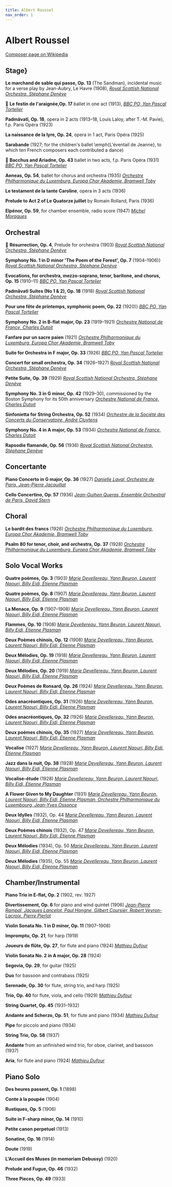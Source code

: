 ```yaml
---
title: Albert Roussel
nav_order: 1
---
```


# Albert Roussel

[Composer page on Wikipedia](https://en.wikipedia.org/wiki/Albert_Roussel#Works)

## Stage}
**Le marchand de sable qui passe, Op. 13** (The Sandman), incidental music for a verse play by Jean-Aubry, Le Havre (1908),  [*Royal Scottish National Orchestra, Stéphane Denève*](https://tidal.com/browse/track/12602666)

💎 **Le festin de l'araignée,Op. 17** ballet in one act (1913), [*BBC PO, Yan Pascal Tortelier*](https://tidal.com/album/377163547)

**Padmâvatî, Op. 18**, opera in 2 acts (1913–18, Louis Laloy, after T.-M. Pavie), f.p. Paris Opéra (1923)

**La naissance de la lyre, Op. 24**, opera in 1 act, Paris Opéra (1925)

**Sarabande** (1927; for the children's ballet \emph{L'éventail de Jeanne}, to which ten French composers each contributed a dance)

💎 **Bacchus and Ariadne, Op. 43** ballet in two acts, f.p. Paris Opéra (1931) [*BBC PO, Yan Pascal Tortelier*](https://tidal.com/album/377163547)

**Aeneas, Op. 54**, ballet for chorus and orchestra (1935) [*Orchestre Philharmonique du Luxemburg, Europa Chor Akademie, Bramwell Toby*](https://tidal.com/album/19480810)



**Le testament de la tante Caroline**, opera in 3 acts (1936)

**Prelude to Act 2 of Le Quatorze juillet** by Romain Rolland, Paris (1936)

**Elpénor, Op. 59**, for chamber ensemble, radio score (1947) [*Michel Moragues*](https://tidal.com/album/12733647/track/12733661)

## Orchestral

💎 **Résurrection, Op. 4**, Prelude for orchestra (1903) [*Royal Scottish National Orchestra, Stéphane Denève*](https://tidal.com/browse/track/12602666)

**Symphony No. 1 in D minor 'The Poem of the Forest', Op. 7** (1904–1906)} [*Royal Scottish National Orchestra, Stéphane Denève*](https://tidal.com/browse/track/12602666)

**Evocations, for orchestra, mezzo-soprano, tenor, baritone, and chorus, Op. 15** (1910–11) [*BBC PO, Yan Pascal Tortelier*](https://tidal.com/album/376443862)

**Padmâvatî Suites (No 1 & 2), Op. 18** (1918) [*Royal Scottish National Orchestra, Stéphane Denève*](https://tidal.com/album/284372110)

**Pour une fête de printemps, symphonic poem, Op. 22** (1920)} [*BBC PO, Yan Pascal Tortelier*](https://tidal.com/album/376443862)

**Symphony No. 2 in B-flat major, Op. 23** (1919–1921) [*Orchestre National de France, Charles Dutoit*](https://tidal.com/album/535142)

**Fanfare pur un sacre paien** (1921) [*Orchestre Philharmonique du Luxemburg, Europa Chor Akademie, Bramwell Toby*](https://tidal.com/album/19480810)

**Suite for Orchestra in F major, Op. 33** (1926) [*BBC PO, Yan Pascal Tortelier*](https://tidal.com/album/376443862)

**Concert for small orchestra, Op. 34** (1926–1927) [*Royal Scottish National Orchestra, Stéphane Denève*](https://tidal.com/album/12616862)

**Petite Suite, Op. 39** (1929) [*Royal Scottish National Orchestra, Stéphane Denève*](https://tidal.com/album/12616862)

**Symphony No. 3 in G minor, Op. 42** (1929–30), commissioned by the Boston Symphony for its 50th anniversary [*Orchestre National de France, Charles Dutoit*](https://tidal.com/album/535142)

**Sinfonietta for String Orchestra, Op. 52** (1934) [*Orchestre de la Société des Concerts du Conservatoire, André Cluytens*](https://tidal.com/album/184078976)

**Symphony No. 4 in A major, Op. 53** (1934) [*Orchestre National de France, Charles Dutoit*](https://tidal.com/album/535142)

**Rapsodie flamande, Op. 56** (1936) [*Royal Scottish National Orchestra, Stéphane Denève*](https://tidal.com/album/12616862)

## Concertante

**Piano Concerto in G major, Op. 36** (1927) [*Danielle Laval, Orchestre de Paris, Jean-Pierre Jacquillat*](https://tidal.com/album/3277650)

**Cello Concertino, Op. 57** (1936) [*Jean-Guihen Queras, Ensemble Orchestral de Paris, David Stern*](https://tidal.com/album/69600745)

## Choral

**Le bardit des francs** (1926) [*Orchestre Philharmonique du Luxemburg, Europa Chor Akademie, Bramwell Toby*](https://tidal.com/album/19480810)



**Psalm 80 for tenor, choir, and orchestra, Op. 37** (1928) [*Orchestre Philharmonique du Luxemburg, Europa Chor Akademie, Bramwell Toby*](https://tidal.com/album/19480810)

## Solo Vocal Works

**Quatre poèmes, Op. 3** (1903) [*Marie Devellereau, Yann Beuron, Laurent Naouri, Billy Eidi, Étienne Plasman*](https://tidal.com/album/19482416)

**Quatre poèmes, Op. 8** (1907) [*Marie Devellereau, Yann Beuron, Laurent Naouri, Billy Eidi, Étienne Plasman*](https://tidal.com/album/19482416)

**La Menace, Op. 9** (1907–1908) [*Marie Devellereau, Yann Beuron, Laurent Naouri, Billy Eidi, Étienne Plasman*](https://tidal.com/album/19482416)

**Flammes, Op. 10** (1908) [*Marie Devellereau, Yann Beuron, Laurent Naouri, Billy Eidi, Étienne Plasman*](https://tidal.com/album/19482416)

**Deux Poèmes chinois, Op. 12** (1908) [*Marie Devellereau, Yann Beuron, Laurent Naouri, Billy Eidi, Étienne Plasman*](https://tidal.com/album/19482416)

**Deux Mélodies, Op. 19** (1918) [*Marie Devellereau, Yann Beuron, Laurent Naouri, Billy Eidi, Étienne Plasman*](https://tidal.com/album/19482416)

**Deux Mélodies, Op. 20** (1919) [*Marie Devellereau, Yann Beuron, Laurent Naouri, Billy Eidi, Étienne Plasman*](https://tidal.com/album/19482416)

**Deux Poèmes de Ronsard, Op. 26** (1924) [*Marie Devellereau, Yann Beuron, Laurent Naouri, Billy Eidi, Étienne Plasman*](https://tidal.com/album/19482416)

**Odes anacréontiques, Op. 31** (1926) [*Marie Devellereau, Yann Beuron, Laurent Naouri, Billy Eidi, Étienne Plasman*](https://tidal.com/album/19482416)

**Odes anacréontiques, Op. 32** (1926) [*Marie Devellereau, Yann Beuron, Laurent Naouri, Billy Eidi, Étienne Plasman*](https://tidal.com/album/19482416)

**Deux poèmes chinois, Op. 35** (1927) [*Marie Devellereau, Yann Beuron, Laurent Naouri, Billy Eidi, Étienne Plasman*](https://tidal.com/album/19482416)

**Vocalise** (1927) [*Marie Devellereau, Yann Beuron, Laurent Naouri, Billy Eidi, Étienne Plasman*](https://tidal.com/album/19482416)

**Jazz dans la nuit, Op. 38** (1928) [*Marie Devellereau, Yann Beuron, Laurent Naouri, Billy Eidi, Étienne Plasman*](https://tidal.com/album/19482416)

**Vocalise-étude** (1928) [*Marie Devellereau, Yann Beuron, Laurent Naouri, Billy Eidi, Étienne Plasman*](https://tidal.com/album/19482416)

**A Flower Given to My Daughter** (1931) [*Marie Devellereau, Yann Beuron, Laurent Naouri, Billy Eidi, Étienne Plasman, Orchestre Philharmonique du Luxembourg, Jean-Yves Ossonce*](https://tidal.com/album/19482416)

**Deux Idylles** (1932), Op. 44 [*Marie Devellereau, Yann Beuron, Laurent Naouri, Billy Eidi, Étienne Plasman*](https://tidal.com/album/19482416)

**Deux Poèmes chinois** (1932), Op. 47 [*Marie Devellereau, Yann Beuron, Laurent Naouri, Billy Eidi, Étienne Plasman*](https://tidal.com/album/19482416)

**Deux Mélodies** (1934), Op. 50 [*Marie Devellereau, Yann Beuron, Laurent Naouri, Billy Eidi, Étienne Plasman*](https://tidal.com/album/19482416)

**Deux Mélodies** (1935), Op. 55 [*Marie Devellereau, Yann Beuron, Laurent Naouri, Billy Eidi, Étienne Plasman*](https://tidal.com/album/19482416)


## Chamber/Instrumental

**Piano Trio in E-flat, Op. 2** (1902, rev. 1927)

**Divertissement, Op. 6** for piano and wind quintet (1906) [*Jean-Pierre Rampal, Jacques Lancelot, Paul Hongne, Gilbert Coursier, Robert Veyron-Lacroix, Pierre Pierlot*](https://tidal.com/album/54297839/track/54297847)

**Violin Sonata No. 1 in D minor, Op. 11** (1907–1908)

**Impromptu, Op. 21**, for harp (1919)

**Joueurs de flûte, Op. 27**, for flute and piano (1924) [*Mathieu Dufour*](https://tidal.com/album/12733647/track/12733661)

**Violin Sonata No. 2 in A major, Op. 28** (1924)

**Segovia, Op. 29**, for guitar (1925)

**Duo** for bassoon and contrabass (1925)

**Serenade, Op. 30** for flute, string trio, and harp (1925)

**Trio, Op. 40** for flute, viola, and cello (1929) [*Mathieu Dufour*](https://tidal.com/album/12733647/track/12733661)

**String Quartet, Op. 45** (1931–1932)

**Andante and Scherzo, Op. 51**, for flute and piano (1934) [*Mathieu Dufour*](https://tidal.com/album/12733647/track/12733661)

**Pipe** for piccolo and piano (1934)

**String Trio, Op. 58** (1937)

**Andante** from an unfinished wind trio, for oboe, clarinet, and bassoon (1937)

**Aria**, for flute and piano (1924) [*Mathieu Dufour*](https://tidal.com/album/12733647/track/12733661)


## Piano Solo

**Des heures passent, Op. 1** (1898)

**Conte à la poupée** (1904)

**Rustiques, Op. 5** (1906)

**Suite in F-sharp minor, Op. 14** (1910)

**Petite canon perpetuel** (1913)

**Sonatine, Op. 16** (1914)

**Doute** (1919)

**L'Accueil des Muses (in memoriam Debussy)** (1920)

**Prelude and Fugue, Op. 46** (1932)

**Three Pieces, Op. 49** (1933)

